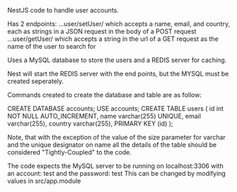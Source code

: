 NestJS code to handle user accounts.

Has 2 endpoints:
...user/setUser/
which accepts a name, email, and country, each as strings in a JSON request in the body of a POST request
...user/getUser/
which accepts a string in the url of a GET request as the name of the user to search for

Uses a MySQL database to store the users and a REDIS server for caching. 

Nest will start the REDIS server with the end points, but the MYSQL must be created seperately.

Commands created to create the database and table are as follow:

CREATE DATABASE accounts;
USE accounts;
CREATE TABLE users (
id int NOT NULL AUTO_INCREMENT,
name varchar(255) UNIQUE,
email varchar(255),
country varchar(255),
PRIMARY KEY (id)
);

Note, that with the exception of the value of the size parameter for varchar and the unique designator on name all the details of the table should be considered "Tightly-Coupled" to the code.

The code expects the MySQL server to be running on localhost:3306 with an account: test and the password: test
This can be changed by modifying values in src/app.module